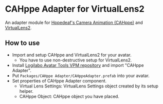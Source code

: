 # CAHppe Adapter for VirtualLens2

An adapter module for [Hppedeaf's Camera Animation (CAHppe)](https://hppedeaf.gumroad.com/l/CameraAnimationHppe) and [VirtualLens2](https://logilabo.booth.pm/items/2280136).

## How to use
- Import and setup CAHppe and VirtualLens2 for your avatar.
    - You have to use non-destructive setup for VirtualLens2.
- Install [Logilabo Avatar Tools VPM repository](https://vpm.logilabo.dev) and import "CAHppe Adapter".
- Put `Packages/CAHppe Adapter/CAHppeAdapter.prefab` into your avatar.
- Set properties of CAHppe Adapter component.
    - Virtual Lens Settings: VirtualLens Settings object created by its setup helper.
    - CAHppe Object: CAHppe object you have placed.

